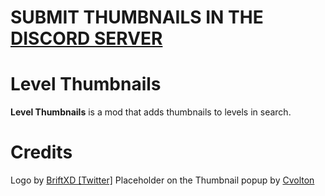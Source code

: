 # SUBMIT THUMBNAILS IN THE [DISCORD SERVER](https://discord.gg/umPTrqmkFD)

# Level Thumbnails

**Level Thumbnails** is a mod that adds thumbnails to levels in search.

# Credits

Logo by [BriftXD [Twitter]](https://twitter.com/BriftXD)
Placeholder on the Thumbnail popup by [Cvolton](https://twitter.com/Misabr0penguin)
